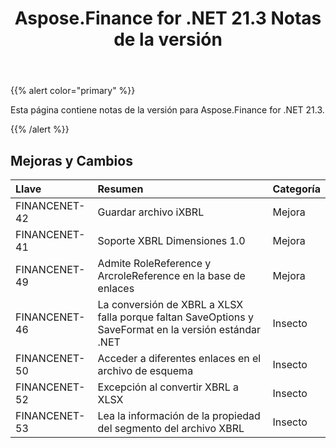﻿---
title: Aspose.Finance for .NET 21.3 Notas de la versión
type: docs
weight: 70
url: /es/net/aspose-finance-for-net-21-3-release-notes/
---
{{% alert color="primary" %}}

Esta página contiene notas de la versión para Aspose.Finance for .NET 21.3.

{{% /alert %}}

## **Mejoras y Cambios**

|**Llave**|**Resumen**|**Categoría**|
|:- |:- |:- |
|FINANCENET-42|Guardar archivo iXBRL|Mejora|
|FINANCENET-41|Soporte XBRL Dimensiones 1.0|Mejora|
|FINANCENET-49|Admite RoleReference y ArcroleReference en la base de enlaces|Mejora|
|FINANCENET-46|La conversión de XBRL a XLSX falla porque faltan SaveOptions y SaveFormat en la versión estándar .NET|Insecto|
|FINANCENET-50|Acceder a diferentes enlaces en el archivo de esquema|Insecto|
|FINANCENET-52|Excepción al convertir XBRL a XLSX|Insecto|
|FINANCENET-53|Lea la información de la propiedad del segmento del archivo XBRL|Insecto|
